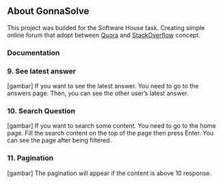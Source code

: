 ## About GonnaSolve
This project was builded for the Software House task. Creating simple online forum that adopt between [Quora](https://quora.com) and [StackOverflow](https://stackoverflow.com) concept.

### Documentation

### 9. See latest answer
[gambar]
If you want to see the latest answer. You need to go to the answers page. Then, you can see the other user’s latest answer.

### 10. Search Question
[gambar]
If you want to search some content. You need to go to the home page. Fill the search content on the top of the page then press Enter. You can see the page after being filtered.

### 11. Pagination
[gambar]
The pagination will appear if the content is above 10 response.
